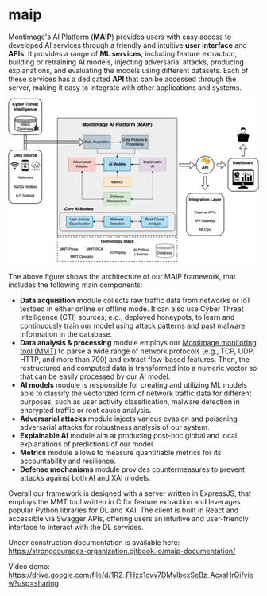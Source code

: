 # maip
Montimage's AI Platform (**MAIP**) provides users with easy access to developed AI services  through a friendly and intuitive **user interface** and **APIs**. It provides a range of **ML services**, including feature extraction, building or retraining AI models, injecting adversarial attacks, producing explanations, and evaluating the models using different datasets. Each of these services has a dedicated **API** that can be accessed through the server, making it easy to integrate with other applications and systems.

![Architecture of our framework](MAIP_architecture.png)

The above figure shows the architecture of our MAIP framework, that includes the following main components:
- **Data acquisition** module collects raw traffic data from networks or IoT testbed in either online or offline mode. It can also use Cyber Threat Intelligence (CTI) sources, e.g., deployed honeypots, to learn and continuously train our model using attack patterns and past malware information in the database.
- **Data analysis \& processing** module employs our [Montimage monitoring tool (MMT)](https://github.com/Montimage/mmt-probe) to parse a wide range of network protocols (e.g., TCP, UDP, HTTP, and more than 700) and extract flow-based features. Then, the restructured and computed data is transformed into a numeric vector so that can be easily processed by our AI model.
- **AI models** module is responsible for creating and utilizing ML models able to classify the vectorized form of network traffic data for different purposes, such as user activity classification, malware detection in encrypted traffic or root cause analysis.
- **Adversarial attacks** module injects various evasion and poisoning adversarial attacks for robustness analysis of our system.
- **Explainable AI** module aim at producing post-hoc global and local explanations of predictions of our model.
- **Metrics** module allows to measure quantifiable metrics for its accountability and resilience.
- **Defense mechanisms** module provides countermeasures to prevent attacks against both AI and XAI models.

Overall our framework is designed with a server written in ExpressJS, that employs the MMT tool written in C for feature extraction and leverages popular Python libraries for DL and XAI. The client is built in React and accessible via Swagger APIs, offering users an intuitive and user-friendly interface to interact with the DL services.

Under construction documentation is available here: https://strongcourages-organization.gitbook.io/maip-documentation/

Video demo: https://drive.google.com/file/d/1R2_FHzx1cvv7DMvlbexSeBz_AcxsHrQi/view?usp=sharing
